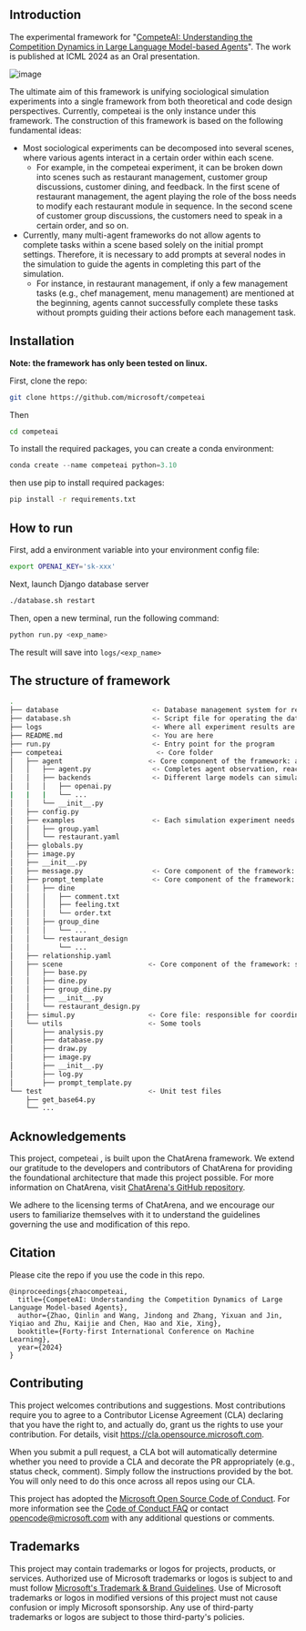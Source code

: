 ## Introduction

The experimental framework for "[CompeteAI: Understanding the Competition Dynamics in Large Language Model-based Agents](https://arxiv.org/abs/2310.17512)". The work is published at ICML 2024 as an Oral presentation.

![image](https://github.com/user-attachments/assets/9b027583-62cf-4956-b5a9-ef4573631d54)


The ultimate aim of this framework is unifying sociological simulation experiments into a single framework from both theoretical and code design perspectives. Currently, competeai is the only instance under this framework. The construction of this framework is based on the following fundamental ideas:

- Most sociological experiments can be decomposed into several scenes, where various agents interact in a certain order within each scene.
  - For example, in the competeai experiment, it can be broken down into scenes such as restaurant management, customer group discussions, customer dining, and feedback. In the first scene of restaurant management, the agent playing the role of the boss needs to modify each restaurant module in sequence. In the second scene of customer group discussions, the customers need to speak in a certain order, and so on.
- Currently, many multi-agent frameworks do not allow agents to complete tasks within a scene based solely on the initial prompt settings. Therefore, it is necessary to add prompts at several nodes in the simulation to guide the agents in completing this part of the simulation.
  - For instance, in restaurant management, if only a few management tasks (e.g., chef management, menu management) are mentioned at the beginning, agents cannot successfully complete these tasks without prompts guiding their actions before each management task.


## Installation

**Note: the framework has only been tested on linux.**

First, clone the repo:

```bash
git clone https://github.com/microsoft/competeai
```

Then

```bash
cd competeai
```

To install the required packages, you can create a conda environment:

```powershell
conda create --name competeai python=3.10
```

then use pip to install required packages:

```bash
pip install -r requirements.txt
```

## How to run

First, add a environment variable into your environment config file:

```bash
export OPENAI_KEY='sk-xxx'
```

Next, launch Django database server

```bash
./database.sh restart
```

Then, open a new terminal, run the following command: 

```bash
python run.py <exp_name>
```

The result will save into `logs/<exp_name>`

## The structure of framework

```bash
.
├── database                       <- Database management system for restaurant simulation
├── database.sh                    <- Script file for operating the database
├── logs                           <- Where all experiment results are recorded, part of the pipeline
├── README.md                      <- You are here
├── run.py                         <- Entry point for the program
├── competeai                       <- Core folder
│   ├── agent                     <- Core component of the framework: agent. Allows for setting up more complex agent structures
│   │   ├── agent.py               <- Completes agent observation, reaction, and execution model (essentially the process of inputting a prompt and outputting a response)
│   │   ├── backends               <- Different large models can simulate an agent, but gpt4 is generally used
│   │   │   ├── openai.py
|   |   |   └── ...
│   │   └── __init__.py
│   ├── config.py
│   ├── examples                   <- Each simulation experiment needs such a configuration file, specifying the participating agents, their roles, and the supporting LLMs
│   │   ├── group.yaml
│   │   └── restaurant.yaml
│   ├── globals.py
│   ├── image.py
│   ├── __init__.py
│   ├── message.py                 <- Core component of the framework: message. Every response made by an agent counts as a message, which includes the content of the response, the owner (agent) of the message, who can see the message, etc.
│   ├── prompt_template            <- Core component of the framework: prompt template. Prompts needed in the interaction process are given to agents at appropriate times to guide their actions
│   │   ├── dine
│   │   │   ├── comment.txt
│   │   │   ├── feeling.txt
│   │   │   └── order.txt
│   │   ├── group_dine
│   │   │   └── ...
│   │   └── restaurant_design
│   │       └── ...
│   ├── relationship.yaml
│   ├── scene                     <- Core component of the framework: scene. Each scene implements a sequence of agent interactions, such as a discussion phase among multiple customers.
│   │   ├── base.py
│   │   ├── dine.py
│   │   ├── group_dine.py
│   │   ├── __init__.py
│   │   └── restaurant_design.py
│   ├── simul.py                  <- Core file: responsible for coordinating multiple scenes to run, allowing scenes to run in any order
│   └── utils                     <- Some tools
│       ├── analysis.py
│       ├── database.py
│       ├── draw.py
│       ├── image.py
│       ├── __init__.py
│       ├── log.py
│       ├── prompt_template.py
└── test                          <- Unit test files
    ├── get_base64.py
    └── ...
```

## Acknowledgements

This project, competeai , is built upon the ChatArena framework. We extend our gratitude to the developers and contributors of ChatArena for providing the foundational architecture that made this project possible. For more information on ChatArena, visit [ChatArena's GitHub repository](https://github.com/Farama-Foundation/chatarena).

We adhere to the licensing terms of ChatArena, and we encourage our users to familiarize themselves with it to understand the guidelines governing the use and modification of this repo.

## Citation
Please cite the repo if you use the code in this repo.

```Plain Text
@inproceedings{zhaocompeteai,
  title={CompeteAI: Understanding the Competition Dynamics of Large Language Model-based Agents},
  author={Zhao, Qinlin and Wang, Jindong and Zhang, Yixuan and Jin, Yiqiao and Zhu, Kaijie and Chen, Hao and Xie, Xing},
  booktitle={Forty-first International Conference on Machine Learning},
  year={2024}
}
```

## Contributing

This project welcomes contributions and suggestions.  Most contributions require you to agree to a
Contributor License Agreement (CLA) declaring that you have the right to, and actually do, grant us
the rights to use your contribution. For details, visit https://cla.opensource.microsoft.com.

When you submit a pull request, a CLA bot will automatically determine whether you need to provide
a CLA and decorate the PR appropriately (e.g., status check, comment). Simply follow the instructions
provided by the bot. You will only need to do this once across all repos using our CLA.

This project has adopted the [Microsoft Open Source Code of Conduct](https://opensource.microsoft.com/codeofconduct/).
For more information see the [Code of Conduct FAQ](https://opensource.microsoft.com/codeofconduct/faq/) or
contact [opencode@microsoft.com](mailto:opencode@microsoft.com) with any additional questions or comments.

## Trademarks

This project may contain trademarks or logos for projects, products, or services. Authorized use of Microsoft 
trademarks or logos is subject to and must follow 
[Microsoft's Trademark & Brand Guidelines](https://www.microsoft.com/en-us/legal/intellectualproperty/trademarks/usage/general).
Use of Microsoft trademarks or logos in modified versions of this project must not cause confusion or imply Microsoft sponsorship.
Any use of third-party trademarks or logos are subject to those third-party's policies.
